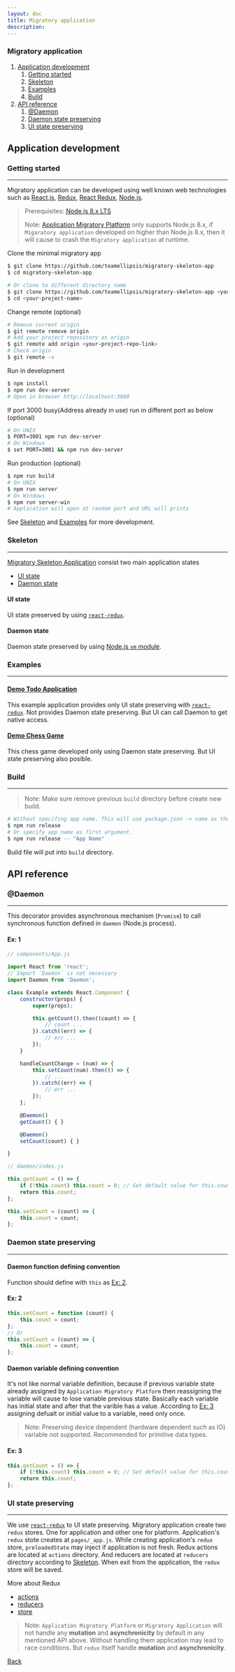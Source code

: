 ```yaml
---
layout: doc
title: Migratory application
description:  
---
```


### Migratory application
1. [Application development](#application-development)
    1. [Getting started](#getting-started)
    1. [Skeleton](#skeleton)
    1. [Examples](#examples)
    1. [Build](#build)
1. [API reference](#api-reference)
    1. [@Daemon](#@daemon)
    1. [Daemon state preserving](#daemon-state-preserving)
    1. [UI state preserving](#ui-state-preserving)


## Application development
### Getting started
***
Migratory application can be developed using well known web technologies such as [React.js](https://reactjs.org/), [Redux](https://redux.js.org/), [React Redux](https://react-redux.js.org/), [Node.js](https://nodejs.org/en/).

> Prerequisites: [Node.js 8.x LTS](https://nodejs.org/docs/latest-v8.x/api/)
> 
> Note: [Application Migratory Platform](https://teamellipsis.github.io/node-app-migratory-platform) only supports Node.js 8.x, if `Migaratory application` developed on higher than Node.js 8.x, then it will cause to crash the `Migratory application` at runtime.

Clone the minimal migratory app
```bash
$ git clone https://github.com/teamellipsis/migratory-skeleton-app
$ cd migratory-skeleton-app

# Or clone to different directory name
$ git clone https://github.com/teamellipsis/migratory-skeleton-app <your-project-name>
$ cd <your-project-name>
```

Change remote (optional)
```bash
# Remove current origin
$ git remote remove origin
# Add your project repository as origin
$ git remote add origin <your-project-repo-link>
# Check origin
$ git remote -v
```

Run in development
```bash
$ npm install
$ npm run dev-server
# Open in browser http://localhost:3000
```

If port 3000 busy(Address already in use) run in different port as below (optional)
```bash
# On UNIX
$ PORT=3001 npm run dev-server
# On Windows
$ set PORT=3001 && npm run dev-server
```

Run production (optional)
```bash
$ npm run build
# On UNIX
$ npm run server
# On Windows
$ npm run server-win
# Application will open at random port and URL will prints
```
See [Skeleton](#skeleton) and [Examples](#examples) for more development.

### Skeleton
***
[Migratory Skeleton Application](https://github.com/teamellipsis/migratory-skeleton-app) consist two main application states
- [UI state](#ui-state)
- [Daemon state](#daemon-state)

#### UI state
UI state preserved by using [`react-redux`](https://react-redux.js.org/).

#### Daemon state
Daemon state preserved by using [Node.js `vm` module](https://nodejs.org/docs/latest-v8.x/api/vm.html).

### Examples
***
#### [Demo Todo Application](https://github.com/teamellipsis/demo-migratory-redux-app)
This example application provides only UI state preserving with [`react-redux`](https://react-redux.js.org/). Not provides Daemon state preserving. But UI can call Daemon to get native access.

#### [Demo Chess Game](https://github.com/teamellipsis/migratory-chess-app)
This chess game developed only using Daemon state preserving. But UI state preserving also posible. 

### Build
***
> Note: Make sure remove previous `build` directory before create new build.

```bash
# Without specifing app name. This will use package.json -> name as the app name.
$ npm run release
# Or specify app name as first argument.
$ npm run release -- "App Name"
```
Build file will put into `build` directory.

## API reference
### @Daemon
***
This decorator provides asynchronous mechanism (`Promise`) to call synchronous function defined in `daemon` (Node.js process).

#### Ex: 1

```js
// components/App.js

import React from 'react';
// Import `Daemon` is not necessary
import Daemon from 'Daemon';

class Example extends React.Component {
    constructor(props) {
        super(props);

        this.getCount().then((count) => {
            // count ...
        }).catch((err) => {
            // err ...
        });
    }

    handleCountChange = (num) => {
        this.setCount(num).then(() => {
            // ...
        }).catch((err) => {
            // err ...
        });
    };

    @Daemon()
    getCount() { }

    @Daemon()
    setCount(count) { }

}
```
```js
// daemon/index.js

this.getCount = () => {
    if (!this.count) this.count = 0; // Set default value for this.count
    return this.count;
};

this.setCount = (count) => {
    this.count = count;
};
```

### Daemon state preserving
***
#### Daemon function defining convention
Function should define with `this` as [Ex: 2](#ex:-2).

#### Ex: 2
```js
this.setCount = function (count) {
    this.count = count;
};
// Or
this.setCount = (count) => {
    this.count = count;
};
```

#### Daemon variable defining convention
It's not like normal variable definition, because if previous variable state already assigned by `Application Migratory Platform` then reassigning the variable will cause to lose variable previous state. Basically each variable has initial state and after that the varible has a value. According to [Ex: 3](#ex:-3) assigning defualt or initial value to a variable, need only once.

> Note: Preserving device dependent (hardware dependent such as IO) variable not supported. Recommended for primitive data types.

#### Ex: 3
```js
this.getCount = () => {
    if (!this.count) this.count = 0; // Set default value for this.count
    return this.count;
};
```

### UI state preserving
***
We use [`react-redux`](https://react-redux.js.org/) to UI state preserving. Migratory application create two `redux` stores. One for application and other one for platform. Application's `redux` stote creates at `pages/_app.js`. While creating application's `redux` store, `preloadedState` may inject if application is not fresh.
Redux actions are located at `actions` directory.
And reducers are located at `reducers` directory according to [Skeleton](#skeleton).
When exit from the application, the `redux` store will be saved.

More about Redux
- [actions](https://redux.js.org/basics/actions#actions)
- [reducers](https://redux.js.org/basics/reducers#reducers)
- [store](https://redux.js.org/basics/store#store)

> Note: `Application Migratory Platform` or `Migratory Application` will not handle any **mutation** and **asynchronicity** by default in any mentioned API above. Without handling them application may lead to race conditions. But `redux` itself handle **mutation** and **asynchronicity**.

[Back](./)
